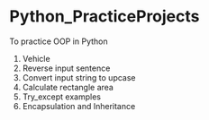 # Python_PracticeProjects
To practice OOP in Python
1. Vehicle
2. Reverse input sentence
3. Convert input string to upcase
4. Calculate rectangle area
5. Try_except examples
6. Encapsulation and Inheritance 
